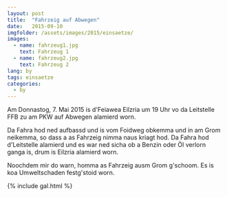```yaml
---
layout: post
title:  "Fahrzeig auf Abwegen"
date:   2015-09-10
imgfolder: /assets/images/2015/einsaetze/
images:
  - name: fahrzeug1.jpg
    text: Fahrzeug 1
  - name: fahrzeug2.jpg
    text: Fahrzeug 2
lang: by
tags: einsaetze
categories:
  - by
---
```


Am Donnastog, 7. Mai 2015 is d'Feiawea Eilzria um 19 Uhr vo da Leitstelle FFB zu am PKW auf Abwegen alamierd worn.

Da Fahra hod ned aufbassd und is vom Foidweg obkemma und in am Grom neikemma, so dass a as Fahrzeig nimma naus kriagt hod. Da Fahra hod d'Leitstelle alamierd und es war ned sicha ob a Benzin oder Öl verlorn ganga is, drum is Eilzria alamierd worn.

Noochdem mir do warn, homma as Fahrzeig ausm Grom g'schoom. Es is koa Umweltschaden festg'stoid worn.

{% include gal.html %}

